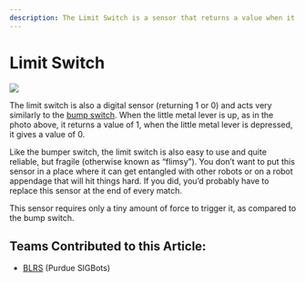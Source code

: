 ```yaml
---
description: The Limit Switch is a sensor that returns a value when it is pressed.
---
```


# Limit Switch

![](https://phabricator.purduesigbots.com/file/data/e6uhtyrngcdmk4rf26js/PHID-FILE-vb2juqo4kc7k2gsoeeea/limit\_switch-300x300.jpg)

The limit switch is also a digital sensor (returning 1 or 0) and acts very similarly to the [bump switch](bumper.md). When the little metal lever is up, as in the photo above, it returns a value of 1, when the little metal lever is depressed, it gives a value of 0.

Like the bumper switch, the limit switch is also easy to use and quite reliable, but fragile (otherwise known as “flimsy”). You don’t want to put this sensor in a place where it can get entangled with other robots or on a robot appendage that will hit things hard. If you did, you’d probably have to replace this sensor at the end of every match.

This sensor requires only a tiny amount of force to trigger it, as compared to the bump switch.

## Teams Contributed to this Article:

* [BLRS](https://purduesigbots.com/) (Purdue SIGBots)

